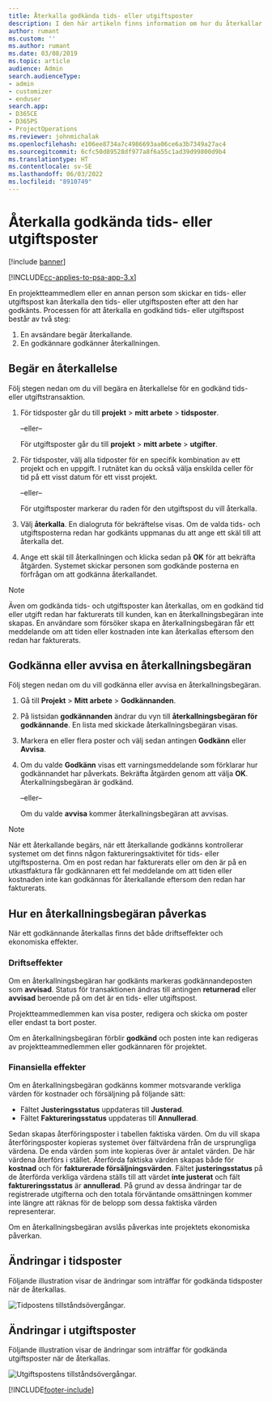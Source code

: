 ```yaml
---
title: Återkalla godkända tids- eller utgiftsposter
description: I den här artikeln finns information om hur du återkallar en tidigare godkänd tids- eller utgiftstransaktion.
author: rumant
ms.custom: ''
ms.author: rumant
ms.date: 03/08/2019
ms.topic: article
audience: Admin
search.audienceType:
- admin
- customizer
- enduser
search.app:
- D365CE
- D365PS
- ProjectOperations
ms.reviewer: johnmichalak
ms.openlocfilehash: e106ee8734a7c4986693aa06ce6a3b7349a27ac4
ms.sourcegitcommit: 6cfc50d89528df977a8f6a55c1ad39d99800d9b4
ms.translationtype: HT
ms.contentlocale: sv-SE
ms.lasthandoff: 06/03/2022
ms.locfileid: "8910749"
---
```

# <a name="recall-approved-time-or-expense-entries"></a>Återkalla godkända tids- eller utgiftsposter

[!include [banner](../includes/psa-now-project-operations.md)]

[!INCLUDE[cc-applies-to-psa-app-3.x](../includes/cc-applies-to-psa-app-3x.md)]

En projektteammedlem eller en annan person som skickar en tids- eller utgiftspost kan återkalla den tids- eller utgiftsposten efter att den har godkänts. Processen för att återkalla en godkänd tids- eller utgiftspost består av två steg:

1. En avsändare begär återkallande.
2. En godkännare godkänner återkallningen.

## <a name="request-a-recall"></a>Begär en återkallelse

Följ stegen nedan om du vill begära en återkallelse för en godkänd tids- eller utgiftstransaktion.

1. För tidsposter går du till **projekt** \> **mitt arbete** \> **tidsposter**.

    –eller–

    För utgiftsposter går du till **projekt** \> **mitt arbete** \> **utgifter**.

2. För tidsposter, välj alla tidposter för en specifik kombination av ett projekt och en uppgift. I rutnätet kan du också välja enskilda celler för tid på ett visst datum för ett visst projekt.

    –eller–

    För utgiftsposter markerar du raden för den utgiftspost du vill återkalla.

3. Välj **återkalla**. En dialogruta för bekräftelse visas. Om de valda tids- och utgiftsposterna redan har godkänts uppmanas du att ange ett skäl till att återkalla det.
4. Ange ett skäl till återkallningen och klicka sedan på **OK** för att bekräfta åtgärden. Systemet skickar personen som godkände posterna en förfrågan om att godkänna återkallandet.

> [!NOTE]
> Även om godkända tids- och utgiftsposter kan återkallas, om en godkänd tid eller utgift redan har fakturerats till kunden, kan en återkallningsbegäran inte skapas. En användare som försöker skapa en återkallningsbegäran får ett meddelande om att tiden eller kostnaden inte kan återkallas eftersom den redan har fakturerats.

## <a name="approve-or-reject-a-recall-request"></a>Godkänna eller avvisa en återkallningsbegäran

Följ stegen nedan om du vill godkänna eller avvisa en återkallningsbegäran.

1. Gå till **Projekt** \> **Mitt arbete** \> **Godkännanden**.
2. På listsidan **godkännanden** ändrar du vyn till **återkallningsbegäran för godkännande**. En lista med skickade återkallningsbegäran visas.
3. Markera en eller flera poster och välj sedan antingen **Godkänn** eller **Avvisa**.
4. Om du valde **Godkänn** visas ett varningsmeddelande som förklarar hur godkännandet har påverkats. Bekräfta åtgärden genom att välja **OK**. Återkallningsbegäran är godkänd.

    –eller–

    Om du valde **avvisa** kommer återkallningsbegäran att avvisas.

> [!NOTE]
> När ett återkallande begärs, när ett återkallande godkänns kontrollerar systemet om det finns någon faktureringsaktivitet för tids- eller utgiftsposterna. Om en post redan har fakturerats eller om den är på en utkastfaktura får godkännaren ett fel meddelande om att tiden eller kostnaden inte kan godkännas för återkallande eftersom den redan har fakturerats.

## <a name="impact-of-a-recall-request"></a>Hur en återkallningsbegäran påverkas

När ett godkännande återkallas finns det både driftseffekter och ekonomiska effekter.

### <a name="operational-impact"></a>Driftseffekter

Om en återkallningsbegäran har godkänts markeras godkännandeposten som **avvisad**. Status för transaktionen ändras till antingen **returnerad** eller **avvisad** beroende på om det är en tids- eller utgiftspost.

Projektteammedlemmen kan visa poster, redigera och skicka om poster eller endast ta bort poster.

Om en återkallningsbegäran förblir **godkänd** och posten inte kan redigeras av projektteammedlemmen eller godkännaren för projektet.

### <a name="financial-impact"></a>Finansiella effekter

Om en återkallningsbegäran godkänns kommer motsvarande verkliga värden för kostnader och försäljning på följande sätt:

- Fältet **Justeringsstatus** uppdateras till **Justerad**.
- Fältet **Faktureringsstatus** uppdateras till **Annullerad**.

Sedan skapas återföringsposter i tabellen faktiska värden. Om du vill skapa återföringsposter kopieras systemet över fältvärdena från de ursprungliga värdena. De enda värden som inte kopieras över är antalet värden. De här värdena återförs i stället. Återförda faktiska värden skapas både för **kostnad** och för **fakturerade försäljningsvärden**. Fältet **justeringsstatus** på de återförda verkliga värdena ställs till att värdet **inte justerat** och fält **faktureringsstatus** är **annullerad**. På grund av dessa ändringar tar de registrerade utgifterna och den totala förväntande omsättningen kommer inte längre att räknas för de belopp som dessa faktiska värden representerar.

Om en återkallningsbegäran avslås påverkas inte projektets ekonomiska påverkan.

## <a name="changes-to-time-entry-records"></a>Ändringar i tidsposter

Följande illustration visar de ändringar som inträffar för godkända tidsposter när de återkallas.

![Tidpostens tillståndsövergångar.](media/TimeEntryStateTransitions.png)

## <a name="changes-to-expense-entry-records"></a>Ändringar i utgiftsposter

Följande illustration visar de ändringar som inträffar för godkända utgiftsposter när de återkallas.

![Utgiftspostens tillståndsövergångar.](media/ExpenseEntryStateTransitions.png)


[!INCLUDE[footer-include](../includes/footer-banner.md)]
